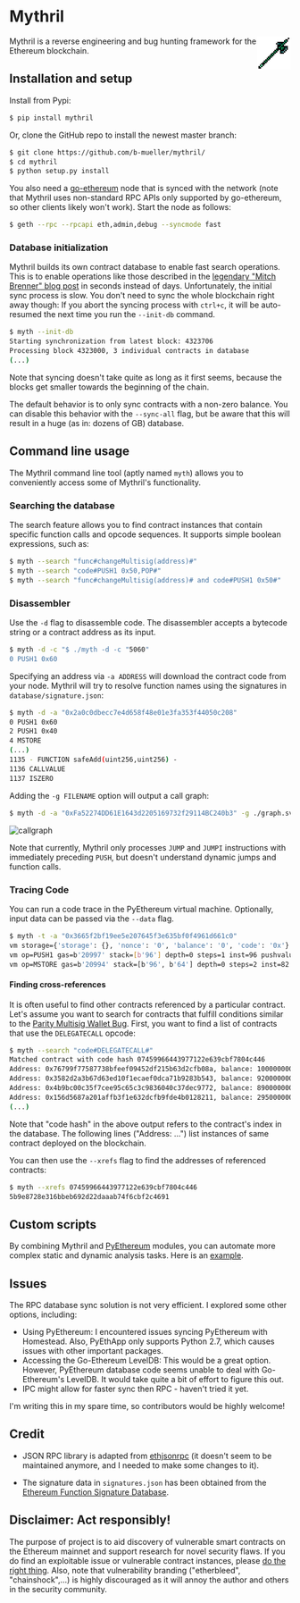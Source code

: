 # Mythril

<img height="60px" align="right" src="/static/mythril.png"/>

Mythril is a reverse engineering and bug hunting framework for the Ethereum blockchain.

## Installation and setup

Install from Pypi:

```bash
$ pip install mythril
```

Or, clone the GitHub repo to install the newest master branch:

```bash
$ git clone https://github.com/b-mueller/mythril/
$ cd mythril
$ python setup.py install
```

You also need a [go-ethereum](https://github.com/ethereum/go-ethereum) node that is synced with the network (note that Mythril uses non-standard RPC APIs only supported by go-ethereum, so other clients likely won't work). Start the node as follows:

```bash
$ geth --rpc --rpcapi eth,admin,debug --syncmode fast
```

### Database initialization

Mythril builds its own contract database to enable fast search operations. This is to enable operations like those described in the [legendary "Mitch Brenner" blog post](https://medium.com/@rtaylor30/how-i-snatched-your-153-037-eth-after-a-bad-tinder-date-d1d84422a50b) in seconds instead of days. Unfortunately, the initial sync process is slow. You don't need to sync the whole blockchain right away though: If you abort the syncing process with `ctrl+c`, it will be auto-resumed the next time you run the `--init-db` command.

```bash
$ myth --init-db
Starting synchronization from latest block: 4323706
Processing block 4323000, 3 individual contracts in database
(...)
```

Note that syncing doesn't take quite as long as it first seems, because the blocks get smaller towards the beginning of the chain.

The default behavior is to only sync contracts with a non-zero balance. You can disable this behavior with the `--sync-all` flag, but be aware that this will result in a huge (as in: dozens of GB) database.

## Command line usage

The Mythril command line tool (aptly named `myth`) allows you to conveniently access some of Mythril's functionality.

### Searching the database

The search feature allows you to find contract instances that contain specific function calls and opcode sequences. It supports simple boolean expressions, such as:

```bash
$ myth --search "func#changeMultisig(address)#"
$ myth --search "code#PUSH1 0x50,POP#"
$ myth --search "func#changeMultisig(address)# and code#PUSH1 0x50#"
```

### Disassembler

Use the `-d` flag to disassemble code. The disassembler accepts a bytecode string or a contract address as its input.

```bash
$ myth -d -c "$ ./myth -d -c "5060"
0 PUSH1 0x60
```

Specifying an address via `-a ADDRESS` will download the contract code from your node. Mythril will try to resolve function names using the signatures in `database/signature.json`:

```bash
$ myth -d -a "0x2a0c0dbecc7e4d658f48e01e3fa353f44050c208"
0 PUSH1 0x60
2 PUSH1 0x40
4 MSTORE
(...)
1135 - FUNCTION safeAdd(uint256,uint256) -
1136 CALLVALUE
1137 ISZERO
```

Adding the `-g FILENAME` option will output a call graph:

```bash
$ myth -d -a "0xFa52274DD61E1643d2205169732f29114BC240b3" -g ./graph.svg
```

![callgraph](https://raw.githubusercontent.com/b-mueller/mythril/master/static/callgraph.png "Call graph")

Note that currently, Mythril only processes `JUMP` and `JUMPI` instructions with immediately preceding `PUSH`, but doesn't understand dynamic jumps and function calls.

### Tracing Code

You can run a code trace in the PyEthereum virtual machine. Optionally, input data can be passed via the `--data` flag.

```bash
$ myth -t -a "0x3665f2bf19ee5e207645f3e635bf0f4961d661c0"
vm storage={'storage': {}, 'nonce': '0', 'balance': '0', 'code': '0x'} gas=b'21000' stack=[] address=b'6e\xf2\xbf\x19\xee^ vE\xf3\xe65\xbf\x0fIa\xd6a\xc0' depth=0 steps=0 inst=96 pushvalue=96 pc=b'0' op=PUSH1
vm op=PUSH1 gas=b'20997' stack=[b'96'] depth=0 steps=1 inst=96 pushvalue=64 pc=b'2'
vm op=MSTORE gas=b'20994' stack=[b'96', b'64'] depth=0 steps=2 inst=82 pc=b'4'
```

#### Finding cross-references

It is often useful to find other contracts referenced by a particular contract. Let's assume you want to search for contracts that fulfill conditions similar to the [Parity Multisig Wallet Bug](http://hackingdistributed.com/2017/07/22/deep-dive-parity-bug/). First, you want to find a list of contracts that use the `DELEGATECALL` opcode:

```bash
$ myth --search "code#DELEGATECALL#"
Matched contract with code hash 07459966443977122e639cbf7804c446
Address: 0x76799f77587738bfeef09452df215b63d2cfb08a, balance: 1000000000000000
Address: 0x3582d2a3b67d63ed10f1ecaef0dca71b9283b543, balance: 92000000000000000000
Address: 0x4b9bc00c35f7cee95c65c3c9836040c37dec9772, balance: 89000000000000000000
Address: 0x156d5687a201affb3f1e632dcfb9fde4b0128211, balance: 29500000000000000000
(...)
```

Note that "code hash" in the above output refers to the contract's index in the database. The following lines ("Address: ...") list instances of same contract deployed on the blockchain.

You can then use the `--xrefs` flag to find the addresses of referenced contracts:

```bash
$ myth --xrefs 07459966443977122e639cbf7804c446
5b9e8728e316bbeb692d22daaab74f6cbf2c4691
```

## Custom scripts

By combining Mythril and [PyEthereum](https://github.com/ethereum/pyethereum) modules, you can automate more complex static and dynamic analysis tasks. Here is an [example](https://github.com/b-mueller/mythril/blob/master/examples/find-fallback-dcl.py).

## Issues

The RPC database sync solution is not very efficient. I explored some other options, including:

- Using PyEthereum: I encountered issues syncing PyEthereum with Homestead. Also, PyEthApp only supports Python 2.7, which causes issues with other important packages.
- Accessing the Go-Ethereum LevelDB: This would be a great option. However, PyEthereum database code seems unable to deal with Go-Ethereum's LevelDB. It would take quite a bit of effort to figure this out.
- IPC might allow for faster sync then RPC - haven't tried it yet.

I'm writing this in my spare time, so contributors would be highly welcome!

## Credit

- JSON RPC library is adapted from [ethjsonrpc](https://github.com/ConsenSys/ethjsonrpc) (it doesn't seem to be maintained anymore, and I needed to make some changes to it).

- The signature data in `signatures.json` has been obtained from the [Ethereum Function Signature Database](https://www.4byte.directory).

## Disclaimer: Act responsibly!

The purpose of project is to aid discovery of vulnerable smart contracts on the Ethereum mainnet and support research for novel security flaws. If you do find an exploitable issue or vulnerable contract instances, please [do the right thing](https://en.wikipedia.org/wiki/Responsible_disclosure). Also, note that vulnerability branding ("etherbleed", "chainshock",...) is highly discouraged as it will annoy the author and others in the security community.
